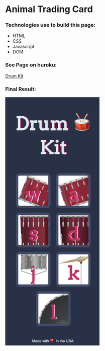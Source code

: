 # Animal Trading Card

### Technologies use to build this page:
- HTML
- CSS
- Javascript
- DOM

### See Page on huroku:
<a href="https://drum-kit-project.herokuapp.com/">Drum Kit</a>

### Final Result:
<img src="./drum-kit.png" width="300">

